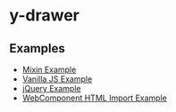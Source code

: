 # y-drawer

## Examples
* [Mixin Example](example/mixin/index.html)
* [Vanilla JS Example](example/vanilla/index.html)
* [jQuery Example](example/jquery/index.html)
* [WebComponent HTML Import Example](example/jquery/index.html)
